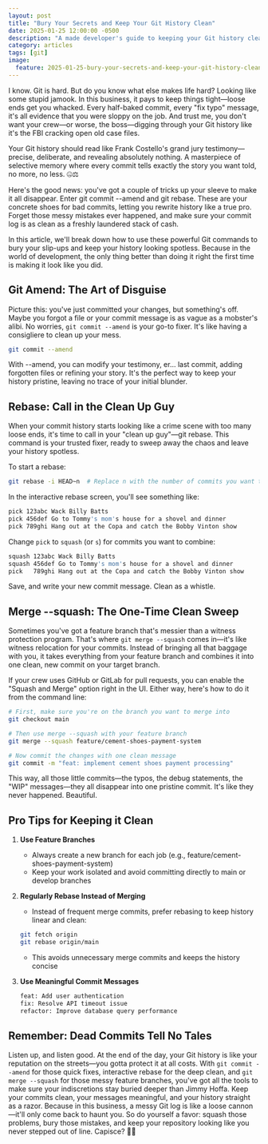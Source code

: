 ```yaml
---
layout: post
title: "Bury Your Secrets and Keep Your Git History Clean"
date: 2025-01-25 12:00:00 -0500
description: "A made developer's guide to keeping your Git history clean, your commits tight, and your mistakes sleeping with the fishes."
category: articles
tags: [git]
image:
  feature: 2025-01-25-bury-your-secrets-and-keep-your-git-history-clean.jpg
---
```


I know. Git is hard. But do you know what else makes life hard? Looking like some stupid jamook. In this business, it pays to keep things tight—loose ends get you whacked. Every half-baked commit, every "fix typo" message, it's all evidence that you were sloppy on the job. And trust me, you don't want your crew—or worse, the boss—digging through your Git history like it's the FBI cracking open old case files.

Your Git history should read like Frank Costello's grand jury testimony—precise, deliberate, and revealing absolutely nothing. A masterpiece of selective memory where every commit tells exactly the story you want told, no more, no less. 🤐⚖️

Here's the good news: you've got a couple of tricks up your sleeve to make it all disappear. Enter git commit --amend and git rebase. These are your concrete shoes for bad commits, letting you rewrite history like a true pro. Forget those messy mistakes ever happened, and make sure your commit log is as clean as a freshly laundered stack of cash.

In this article, we'll break down how to use these powerful Git commands to bury your slip-ups and keep your history looking spotless. Because in the world of development, the only thing better than doing it right the first time is making it look like you did.

## Git Amend: The Art of Disguise

Picture this: you've just committed your changes, but something's off. Maybe you forgot a file or your commit message is as vague as a mobster's alibi. No worries, `git commit --amend` is your go-to fixer. It's like having a consigliere to clean up your mess.

```bash
git commit --amend
```

With --amend, you can modify your testimony, er... last commit, adding forgotten files or refining your story. It's the perfect way to keep your history pristine, leaving no trace of your initial blunder.

## Rebase: Call in the Clean Up Guy

When your commit history starts looking like a crime scene with too many loose ends, it's time to call in your "clean up guy"—git rebase. This command is your trusted fixer, ready to sweep away the chaos and leave your history spotless.

To start a rebase:

```bash
git rebase -i HEAD~n  # Replace n with the number of commits you want to polish
```

In the interactive rebase screen, you'll see something like:

```bash
pick 123abc Wack Billy Batts
pick 456def Go to Tommy's mom's house for a shovel and dinner
pick 789ghi Hang out at the Copa and catch the Bobby Vinton show
```

Change `pick` to `squash` (or `s`) for commits you want to combine:

```bash
squash 123abc Wack Billy Batts
squash 456def Go to Tommy's mom's house for a shovel and dinner
pick   789ghi Hang out at the Copa and catch the Bobby Vinton show
```

Save, and write your new commit message. Clean as a whistle.

## Merge --squash: The One-Time Clean Sweep

Sometimes you've got a feature branch that's messier than a witness protection program. That's where `git merge --squash` comes in—it's like witness relocation for your commits. Instead of bringing all that baggage with you, it takes everything from your feature branch and combines it into one clean, new commit on your target branch.

If your crew uses GitHub or GitLab for pull requests, you can enable the "Squash and Merge" option right in the UI. Either way, here's how to do it from the command line:

```bash
# First, make sure you're on the branch you want to merge into
git checkout main

# Then use merge --squash with your feature branch
git merge --squash feature/cement-shoes-payment-system

# Now commit the changes with one clean message
git commit -m "feat: implement cement shoes payment processing"
```

This way, all those little commits—the typos, the debug statements, the "WIP" messages—they all disappear into one pristine commit. It's like they never happened. Beautiful.

## Pro Tips for Keeping it Clean

1. **Use Feature Branches**
   - Always create a new branch for each job (e.g., feature/cement-shoes-payment-system)
   - Keep your work isolated and avoid committing directly to main or develop branches

2. **Regularly Rebase Instead of Merging**
   - Instead of frequent merge commits, prefer rebasing to keep history linear and clean:
   ```bash
   git fetch origin
   git rebase origin/main
   ```
   - This avoids unnecessary merge commits and keeps the history concise

3. **Use Meaningful Commit Messages**
   ```bash
   feat: Add user authentication
   fix: Resolve API timeout issue
   refactor: Improve database query performance
   ```

## Remember: Dead Commits Tell No Tales

Listen up, and listen good. At the end of the day, your Git history is like your reputation on the streets—you gotta protect it at all costs. With `git commit --amend` for those quick fixes, interactive rebase for the deep clean, and `git merge --squash` for those messy feature branches, you've got all the tools to make sure your indiscretions stay buried deeper than Jimmy Hoffa. Keep your commits clean, your messages meaningful, and your history straight as a razor. Because in this business, a messy Git log is like a loose cannon—it'll only come back to haunt you. So do yourself a favor: squash those problems, bury those mistakes, and keep your repository looking like you never stepped out of line. Capisce? 🤝💼
